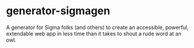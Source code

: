 # generator-sigmagen
A generator for Sigma folks (and others) to create an accessible, powerful, extendable web app in less time than it takes to shout a rude word at an owl.
